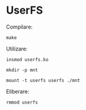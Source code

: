 # UserFS
Compilare:

	make
	
Utilizare:

	insmod userfs.ko

	mkdir -p mnt

	mount -t userfs userfs ./mnt
 
Eliberare:

	rmmod userfs
